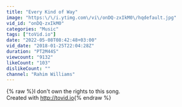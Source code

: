 ```yaml
---
title: "Every Kind of Way"
image: "https:\/\/i.ytimg.com\/vi\/onDQ-zxIkM0\/hqdefault.jpg"
vid_id: "onDQ-zxIkM0"
categories: "Music"
tags: ["toVid.io"]
date: "2022-05-08T08:42:48+03:00"
vid_date: "2018-01-25T22:04:28Z"
duration: "PT2M44S"
viewcount: "9132"
likeCount: "103"
dislikeCount: ""
channel: "Rahim Williams"
---
```

{% raw %}I don't own the rights to this song.<br />Created with <a rel="nofollow" target="blank" href="http://tovid.io">http://tovid.io</a>{% endraw %}
